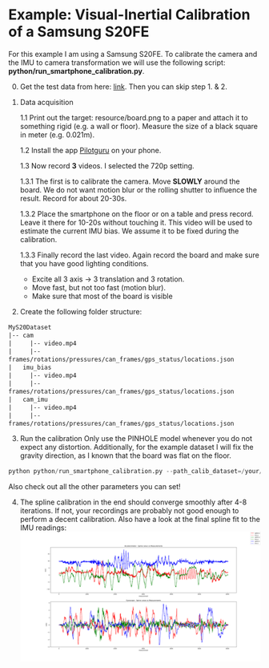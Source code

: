 # Example: Visual-Inertial Calibration of a Samsung S20FE
For this example I am using a Samsung S20FE. To calibrate the camera and the IMU to camera transformation we will use the following script: **python/run_smartphone_calibration.py**.


0. Get the test data from here: [link](https://drive.google.com/file/d/1XB3xh2inJkf_29NZ8TQIDkJkPMsYz00M/view?usp=sharing). Then you can skip step 1. & 2. 

1. Data acquisition

   1.1 Print out the target: resource/board.png to a paper and attach it to something rigid (e.g. a wall or floor). Measure the size of a black square in meter (e.g. 0.021m).
   
   1.2 Install the app [Pilotguru](https://play.google.com/store/apps/details?id=ru.pilotguru.recorder&gl=DE) on your phone. 

   1.3 Now record **3** videos. I selected the 720p setting.

   1.3.1 The first is to calibrate the camera.
        Move **SLOWLY** around the board. We do not want motion blur or the rolling shutter to influence the result. Record for about 20-30s.

   1.3.2 Place the smartphone on the floor or on a table and press record. Leave it there for 10-20s without touching it. This video will be used to estimate the current IMU bias. We assume it to be fixed during the calibration. 

   1.3.3 Finally record the last video. Again record the board and make sure that you have good lighting conditions. 
   - Excite all 3 axis -> 3 translation and 3 rotation.
   - Move fast, but not too fast (motion blur). 
   - Make sure that most of the board is visible

2. Create the following folder structure:

```
MyS20Dataset
|-- cam
|     |-- video.mp4
|     |-- frames/rotations/pressures/can_frames/gps_status/locations.json
|   imu_bias
|     |-- video.mp4
|     |-- frames/rotations/pressures/can_frames/gps_status/locations.json
|   cam_imu
|     |-- video.mp4
|     |-- frames/rotations/pressures/can_frames/gps_status/locations.json
```

3. Run the calibration
Only use the PINHOLE model whenever you do not expect any distortion. Additionally, for the example dataset I will fix the gravity direction, as I known that the board was flat on the floor.
``` python
python python/run_smartphone_calibration.py --path_calib_dataset=/your/path/MyS20Dataset --checker_size_m=0.021 --image_downsample_factor=1 --camera_model=PINHOLE --known_gravity_axis=Z
```
Also check out all the other parameters you can set!

4. The spline calibration in the end should converge smoothly after 4-8 iterations. If not, your recordings are probably not good enough to perform a decent calibration. Also have a look at the final spline fit to the IMU readings:
![S20CalibrationResult](imgs/S20calibrationResult.png)

